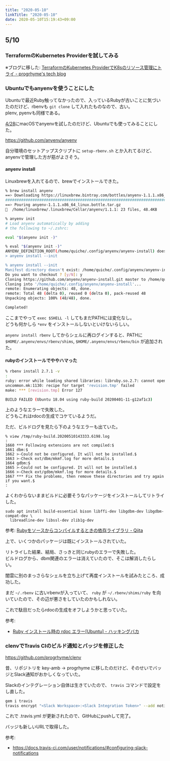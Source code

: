 ```yaml
---
title: "2020-05-10"
linkTitle: "2020-05-10"
date: 2020-05-10T15:19:43+09:00
---
```


## 5/10
### TerraformのKubernetes Providerを試してみる

※ブログに移した: [TerraformのKubernetes ProviderでK8sのリソース管理にトライ - progrhyme's tech blog](https://tech-progrhyme.hatenablog.com/entry/2020/05/10/121145)

### Ubuntuでもanyenvを使うことにした

Ubuntuで最近Ruby触ってなかったので、入っているRubyが古いことに気づいたのだけど、rbenvも `git clone` して入れたものなので、古い。  
plenv, pyenvも同様である。

[4/28](../2020/20200428/)にmacOSでanyenvを試したのだけど、Ubuntuでも使ってみることにした。

https://github.com/anyenv/anyenv

自分環境のセットアップスクリプトに `setup-rbenv.sh` とか入れてるけど、anyenvで管理した方が筋がよさそう。

#### anyenv install

Linuxbrewを入れてるので、brewでインストールできた。

```sh
% brew install anyenv
==> Downloading https://linuxbrew.bintray.com/bottles/anyenv-1.1.1.x86_64_linux.bottle.tar.gz
######################################################################## 100.0%
==> Pouring anyenv-1.1.1.x86_64_linux.bottle.tar.gz
🍺  /home/linuxbrew/.linuxbrew/Cellar/anyenv/1.1.1: 23 files, 48.4KB

% anyenv init
# Load anyenv automatically by adding
# the following to ~/.zshrc:

eval "$(anyenv init -)"

% eval "$(anyenv init -)"
ANYENV_DEFINITION_ROOT(/home/quiche/.config/anyenv/anyenv-install) doesn't exist. You can initialize it by:
> anyenv install --init

% anyenv install --init
Manifest directory doesn't exist: /home/quiche/.config/anyenv/anyenv-install
Do you want to checkout ? [y/N]: y
Cloning https://github.com/anyenv/anyenv-install.git master to /home/quiche/.config/anyenv/anyenv-install...
Cloning into '/home/quiche/.config/anyenv/anyenv-install'...
remote: Enumerating objects: 48, done.
remote: Total 48 (delta 0), reused 0 (delta 0), pack-reused 48
Unpacking objects: 100% (48/48), done.

Completed!
```

ここまでやって `exec $SHELL -l` してもまだPATHには変化なし。  
どうも何かしら `*env` をインストールしないといけないらしい。

`anyenv install rbenv` してからシェルに再ログインすると、PATHに `$HOME/.anyenv/envs/rbenv/shims`, `$HOME/.anyenv/envs/rbenv/bin` が追加された。

#### rubyのインストールでややハマった

```sh
% rbenv install 2.7.1 -v
:
ruby: error while loading shared libraries: libruby.so.2.7: cannot open shared object file: No such file or directory
uncommon.mk:1130: recipe for target 'revision.tmp' failed
make: *** [revision.tmp] Error 127

BUILD FAILED (Ubuntu 18.04 using ruby-build 20200401-11-g12af1c3)
```

上のようなエラーで失敗した。  
どうもこれはrdocの生成でコケているようだ。

ただ、ビルドログを見たら下のようなエラーも出ていた。

```
% view /tmp/ruby-build.20200510143333.6198.log
:
1660 *** Following extensions are not compiled:$
1661 dbm:$
1662 >-Could not be configured. It will not be installed.$
1663 >-Check ext/dbm/mkmf.log for more details.$
1664 gdbm:$
1665 >-Could not be configured. It will not be installed.$
1666 >-Check ext/gdbm/mkmf.log for more details.$
1667 *** Fix the problems, then remove these directories and try again if you want.$
:
```

よくわからないままビルドに必要そうなパッケージをインストールしてリトライした。

```
sudo apt install build-essential bison libffi-dev libgdbm-dev libgdbm-compat-dev \
  libreadline-dev libssl-dev zlib1g-dev
```

参考: [Rubyをソースからコンパイルするときの依存ライブラリ - Qiita](https://qiita.com/raccy/items/cd0b39a33dbe764480be)

上で、いくつかのパッケージは既にインストールされていた。

リトライした結果、結局、さっきと同じrubyのエラーで失敗した。  
ビルドログから、dbm関連のエラーは消えていたので、そこは解消したらしい。

闇雲に別のまっさらなシェルを立ち上げて再度インストールを試みたところ、成功した。

まだ `~/.rbenv` に古いrbenvが入っていて、 `ruby` が `~/.rbenv/shims/ruby` を向いていたので、その辺が悪さをしていたのかもしれない。

これで駄目だったらrdocの生成をオフしようかと思っていた。

参考:

- [Ruby インストール時の rdoc エラー\[Ubuntu\] - ハッキングバカ](https://hackbaka.hatenablog.com/entry/2018/09/13/151242)

### clenvでTravis CIのビルド通知とバッジを修正した

https://github.com/progrhyme/clenv

昔、リポジトリを key-amb -> progrhyme に移したのだけど、そのせいでバッジとSlack通知がおかしくなっていた。

Slackのインテグレーション自体は生きていたので、 `travis` コマンドで設定をし直した。

```sh
gem i travis
travis encrypt "<Slack Workspace>:<Slack Integration Token>" --add notifications.slack.rooms
```

これで .travis.yml が更新されたので、GitHubにpushして完了。

バッジも新しいURLで取得した。

参考:

- https://docs.travis-ci.com/user/notifications/#configuring-slack-notifications

